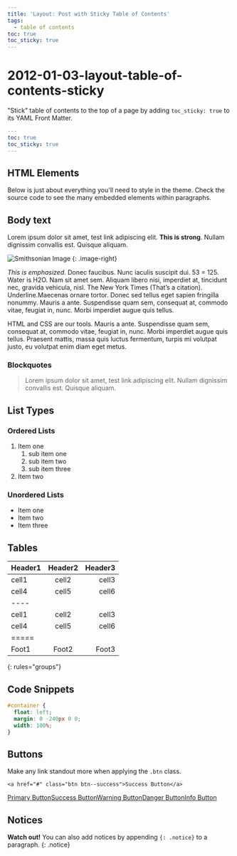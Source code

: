 ```yaml
---
title: 'Layout: Post with Sticky Table of Contents'
tags:
  - table of contents
toc: true
toc_sticky: true
---
```


# 2012-01-03-layout-table-of-contents-sticky

"Stick" table of contents to the top of a page by adding `toc_sticky: true` to its YAML Front Matter.

```yaml
---
toc: true
toc_sticky: true
---
```

## HTML Elements

Below is just about everything you'll need to style in the theme. Check the source code to see the many embedded elements within paragraphs.

## Body text

Lorem ipsum dolor sit amet, test link adipiscing elit. **This is strong**. Nullam dignissim convallis est. Quisque aliquam.

![Smithsonian Image](https://github.com/kyu9/kyu9.github.io/tree/5c7a29a920f3e7a37b26ba9b5d143743cb67699b/docs/_posts/%7B%7B%20site.url%20%7D%7D%7B%7B%20site.baseurl%20%7D%7D/assets/images/3953273590_704e3899d5_m.jpg) {: .image-right}

_This is emphasized_. Donec faucibus. Nunc iaculis suscipit dui. 53 = 125. Water is H2O. Nam sit amet sem. Aliquam libero nisi, imperdiet at, tincidunt nec, gravida vehicula, nisl. The New York Times \(That’s a citation\). Underline.Maecenas ornare tortor. Donec sed tellus eget sapien fringilla nonummy. Mauris a ante. Suspendisse quam sem, consequat at, commodo vitae, feugiat in, nunc. Morbi imperdiet augue quis tellus.

HTML and CSS are our tools. Mauris a ante. Suspendisse quam sem, consequat at, commodo vitae, feugiat in, nunc. Morbi imperdiet augue quis tellus. Praesent mattis, massa quis luctus fermentum, turpis mi volutpat justo, eu volutpat enim diam eget metus.

### Blockquotes

> Lorem ipsum dolor sit amet, test link adipiscing elit. Nullam dignissim convallis est. Quisque aliquam.

## List Types

### Ordered Lists

1. Item one
   1. sub item one
   2. sub item two
   3. sub item three
2. Item two

### Unordered Lists

* Item one
* Item two
* Item three

## Tables

| Header1 | Header2 | Header3 |
| :--- | :---: | ---: |
| cell1 | cell2 | cell3 |
| cell4 | cell5 | cell6 |
| ---- |  |  |
| cell1 | cell2 | cell3 |
| cell4 | cell5 | cell6 |
| ===== |  |  |
| Foot1 | Foot2 | Foot3 |

{: rules="groups"}

## Code Snippets

```css
#container {
  float: left;
  margin: 0 -240px 0 0;
  width: 100%;
}
```

## Buttons

Make any link standout more when applying the `.btn` class.

```markup
<a href="#" class="btn btn--success">Success Button</a>
```

[Primary Button](2012-01-03-layout-table-of-contents-sticky.md)[Success Button](2012-01-03-layout-table-of-contents-sticky.md)[Warning Button](2012-01-03-layout-table-of-contents-sticky.md)[Danger Button](2012-01-03-layout-table-of-contents-sticky.md)[Info Button](2012-01-03-layout-table-of-contents-sticky.md)

## Notices

**Watch out!** You can also add notices by appending `{: .notice}` to a paragraph. {: .notice}


